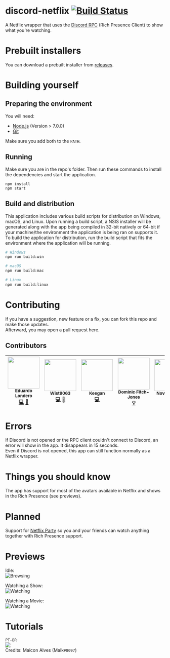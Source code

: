 # discord-netflix [![Build Status](https://api.travis-ci.com/nirewen/discord-netflix.svg?branch=master)](https://travis-ci.com/nirewen/discord-netflix)

A Netflix wrapper that uses the [Discord RPC](https://github.com/discordapp/discord-rpc) (Rich Presence Client) to show what you're watching.

# Prebuilt installers
You can download a prebuilt installer from [releases](https://github.com/nirewen/discord-netflix/releases).

# Building yourself

## Preparing the environment
You will need:
- [Node.js](http://nodejs.org/en/download) (Version > 7.0.0)
- [Git](https://git-scm.com/downloads)

Make sure you add both to the `PATH`.

## Running
Make sure you are in the repo's folder. Then run these commands to install the dependencies and start the application.
```
npm install
npm start
```

## Build and distribution
This application includes various build scripts for distribution on Windows, macOS, and Linux. Upon running a build script, a NSIS installer will be generated along with the app being compiled in 32-bit natively or 64-bit if your machine/the environment the application is being ran on supports it.  
To build the application for distribution, run the build script that fits the environment where the application will be running.
```bash
# Windows
npm run build:win

# macOS
npm run build:mac

# Linux
npm run build:linux
```

# Contributing
If you have a suggestion, new feature or a fix, you can fork this repo and make those updates.  
Afterward, you may open a pull request here.

## Contributors
<!-- ALL-CONTRIBUTORS-LIST:START - Do not remove or modify this section -->
<!-- prettier-ignore -->
| [<img src="https://avatars1.githubusercontent.com/u/8761479?v=4" width="100px;"/><br /><sub><b>Eduardo Londero</b></sub>](https://github.com/nirewen "Nirewen#9011")<br />[💻](https://github.com/nirewen/discord-netflix/commits?author=nirewen "Code") [🎨](#design-nirewen "Design") | [<img src="https://avatars0.githubusercontent.com/u/22089269?v=4" width="100px;"/><br /><sub><b>Wist9063</b></sub>](https://hexaplexsoftware.ga/ "Wistful__#9063")<br />[💻](https://github.com/nirewen/discord-netflix/commits?author=Wist9063 "Code") [🎨](#design-Wist9063 "Design") | [<img src="https://avatars1.githubusercontent.com/u/27071605?v=4" width="100px;"/><br /><sub><b>Keegan</b></sub>](https://keyygan.me "Keyygan#0001")<br />[💻](https://github.com/nirewen/discord-netflix/commits?author=Keyygan "Code") | [<img src="https://avatars2.githubusercontent.com/u/13137236?v=4" width="100px;"/><br /><sub><b>Dominic Fitch-Jones</b></sub>](https://github.com/dmfj "Dmfj#0001")<br />[💡](# "Support") | [<img src="https://avatars0.githubusercontent.com/u/3434404?v=4" width="100px;"/><br /><sub><b>NovusTheory</b></sub>](https://modulobot.xyz "NovusTheory#2244")<br />[💻](https://github.com/nirewen/discord-netflix/commits?author=NovusTheory "Code") | [<img src="https://cdn.discordapp.com/avatars/177405097129672704/eb201db337fc6cfd343a8c90d979e8cd.png?size=1024" width="100px"><br /><sub><b>Maik</b></sub>](# "Maik#8097")<br />[📹](https://www.youtube.com/watch?v=8AYBykvOKzo "Video")[✅](# "Tutorial") |
| :---: | :---: | :---: | :---: | :---: | :---: |
<!-- ALL-CONTRIBUTORS-LIST:END -->

# Errors
If Discord is not opened or the RPC client couldn't connect to Discord, an error will show in the app. It disappears in 15 seconds.  
Even if Discord is not opened, this app can still function normally as a Netflix wrapper.

# Things you should know
The app has support for most of the avatars available in Netflix and shows in the Rich Presence (see previews).

# Planned
Support for [Netflix Party](https://www.netflixparty.com/) so you and your friends can watch anything together with Rich Presence support.

# Previews

Idle:  
![Browsing](https://nirewen.s-ul.eu/i7XVpo6t.png)

Watching a Show:  
![Watching](https://img.hexaplexsoftware.ga/saved/VRBYhv2q.png) 

Watching a Movie:  
![Watching](https://img.hexaplexsoftware.ga/saved/r2vii1T7.png)


# Tutorials

`PT-BR`  
[![](https://i.ytimg.com/vi/8AYBykvOKzo/0.jpg)](https://www.youtube.com/watch?v=8AYBykvOKzo)<br>
Credits: Maicon Alves (Maik`#8097`)
